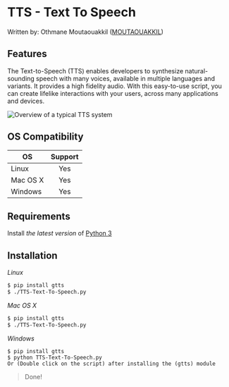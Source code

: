 # TTS - Text To Speech
Written by: Othmane Moutaouakkil ([MOUTAOUAKKIL](https://github.com/moutaouakkil))


## Features
The Text-to-Speech (TTS) enables developers to synthesize natural-sounding speech with many voices, available in multiple languages and variants. It provides a high fidelity audio. With this easy-to-use script, you can create lifelike interactions with your users, across many applications and devices.

![Overview of a typical TTS system](https://github.com/moutaouakkil/TTS-Text-To-Speech/blob/master/TTS_System.png)


## OS Compatibility
| OS | Support |
| --- | :---: |
| Linux | Yes |
| Mac OS X | Yes |
| Windows | Yes |


## Requirements
Install *the latest version* of [Python 3](https://www.python.org/downloads/)


## Installation
*Linux*
```bash
$ pip install gtts
$ ./TTS-Text-To-Speech.py
```

*Mac OS X*
```bash
$ pip install gtts
$ ./TTS-Text-To-Speech.py
```

*Windows*
```batchfile
$ pip install gtts
$ python TTS-Text-To-Speech.py
Or (Double click on the script) after installing the (gtts) module
```

> Done!
